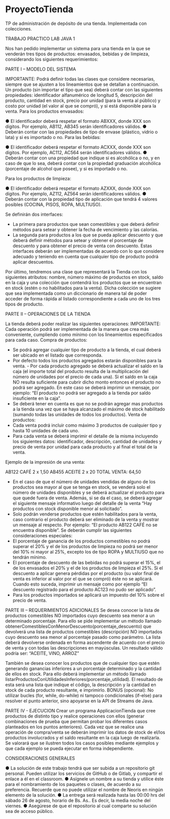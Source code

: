 # ProyectoTienda
TP de administración de depósito de una tienda. Implementada con colecciones.

TRABAJO PRACTICO LAB JAVA 1

Nos han pedido implementar un sistema para una tienda en la que se venderán tres tipos de productos:
envasados, bebidas y de limpieza, considerando los siguientes requerimientos:

PARTE I – MODELO DEL SISTEMA

IMPORTANTE: Podrá definir todas las clases que considere necesarias, siempre que se ajusten a los
lineamientos que se detallan a continuación.
Un producto (sin importar el tipo que sea) deberá contar con las siguientes propiedades: identificador
alfanumérico de longitud 5, descripción del producto, cantidad en stock, precio por unidad (para la venta
al público) y costo por unidad (el valor al que se compró), y si está disponible para la venta.
Para los productos envasados:

● El identificador deberá respetar el formato ABXXX, donde XXX son dígitos. Por ejemplo,
AB112, AB345 serán identificadores válidos.
● Deberán contar con las propiedades de tipo de envase (plástico, vidrio o lata) y si es
importado o no.
Para las bebidas:


● El identificador deberá respetar el formato ACXXX, donde XXX son dígitos. Por ejemplo,
AC112, AC564 serán identificadores válidos.
● Deberán contar con una propiedad que indique si es alcohólica o no, y en caso de que lo
sea, deberá contar con la propiedad graduación alcohólica (porcentaje de alcohol que
posee), y si es importado o no.

Para los productos de limpieza:

● El identificador deberá respetar el formato AZXXX, donde XXX son dígitos. Por ejemplo,
AZ112, AZ564 serán identificadores válidos.
● Deberán contar con la propiedad tipo de aplicación que tendrá 4 valores posibles
(COCINA, PISOS, ROPA, MULTIUSO).

Se definirán dos interfaces:
- La primera para productos que sean comestibles y que deberá definir métodos para setear y
obtener la fecha de vencimiento y las calorías.
- La segunda para productos a los que se pueda aplicar descuento y que deberá definir métodos
para setear y obtener el porcentaje de descuento y para obtener el precio de venta con
descuento.
Estas interfaces deberán ser implementadas de acuerdo con lo que considere adecuado y teniendo en
cuenta que cualquier tipo de producto podrá aplicar descuentos.

Por último, tendremos una clase que representará la Tienda con los siguientes atributos: nombre,
número máximo de productos en stock, saldo en la caja y una colección que contendrá los productos
que se encuentran en stock (estén o no habilitados para la venta). Dicha colección se sugiere que sea
implementada como un diccionario de manera tal de poder acceder de forma rápida al listado
correspondiente a cada uno de los tres tipos de producto.

PARTE II – OPERACIONES DE LA TIENDA

La tienda deberá poder realizar las siguientes operaciones:
IMPORTANTE: Cada operación podrá ser implementada de la manera que crea más conveniente,
cumpliendo como mínimo con los lineamientos especificados para cada caso.
Compra de productos:
- Se podrá agregar cualquier tipo de producto a la tienda, el cual deberá ser ubicado en el listado
que corresponda.
- Por defecto todos los productos agregados estarán disponibles para la venta. - Por cada producto
agregado se deberá actualizar el saldo en la caja (el importe total del producto resulta de la
multiplicación del número de unidades por el precio de cada una). Si el saldo en la caja NO resulta
suficiente para cubrir dicho monto entonces el producto no podrá ser agregado. En este caso se
deberá imprimir un mensaje, por ejemplo: “El producto no podrá ser agregado a la tienda por
saldo insuficiente en la caja”.
- Se deberá tener en cuenta es que no se podrán agregar mas productos a la tienda una vez que se
haya alcanzado el máximo de stock habilitado (sumando todas las unidades de todos los
productos).
Venta de productos:
- Cada venta podrá incluir como máximo 3 productos de cualquier tipo y hasta 10 unidades de cada
uno.
- Para cada venta se deberá imprimir el detalle de la misma incluyendo los siguientes datos:
identificador, descripción, cantidad de unidades y precio de venta por unidad para cada producto
y al final el total de la venta.

Ejemplo de la impresión de una venta:

AB122 CAFÉ 2 x 1,50
AB455 ACEITE 2 x 20
TOTAL VENTA: 64,50

- En el caso de que el número de unidades vendidas de alguno de los productos sea mayor al que se
tenga en stock, se venderá solo el número de unidades disponibles y se deberá actualizar el
producto para que quede fuera de venta. Además, si se da el caso, se deberá agregar el siguiente
mensaje informativo luego del detalle de la venta “Hay productos con stock disponible menor al solicitado”.
- Solo podrán venderse productos que estén habilitados para la venta, caso contrario el producto
deberá ser eliminado de la venta y mostrar un mensaje al respecto. Por ejemplo: “El producto
AB122 CAFÉ no se encuentra disponible”.
Se deberán cumplir las siguientes consideraciones especiales:
- El porcentaje de ganancia de los productos comestibles no podrá superar el 20% y el de los
productos de limpieza no podrá ser menor del 10% ni mayor al 25%, excepto los de tipo ROPA y
MULTIUSO que no tendrán mínimo.
- El porcentaje de descuento de las bebidas no podrá superar el 15%, el de los envasados el 20% y el
de los productos de limpieza el 25%. Si el descuento a aplicar genera pérdidas por el producto
(su valor final de venta es inferior al valor por el que se compró) éste no se aplicará. Cuando esto
suceda, imprimir un mensaje como por ejemplo “El descuento registrado para el producto
AC123 no pudo ser aplicado”.
- Para los productos importados se aplicará un impuesto del 10% sobre el precio de venta.

PARTE III – REQUERIMIENTOS ADICIONALES
Se desea conocer la lista de productos comestibles NO importados cuyo descuento sea menor a un
determinado porcentaje.
Para ello se pide implementar un método llamado
obtenerComestiblesConMenorDescuento(porcentaje_descuento) que devolverá una lista de productos
comestibles (descripción) NO importados cuyo descuento sea menor al porcentaje pasado como
parámetro.
La lista deberá devolverse ordenada en forma ascendente de acuerdo con el precio de venta y con todas
las descripciones en mayúsculas.
Un resultado válido podría ser: “ACEITE, VINO, ARROZ”

También se desea conocer los productos que de cualquier tipo que estén generando ganancias inferiores
a un porcentaje determinado y la cantidad de ellos en stock. Para ello deberá implementar un método
llamado listarProductosConUtilidadesInferiores(porcentaje_utilidad). El resultado de esta será una lista
que indique el código, la descripción y la cantidad en stock de cada producto resultante, e imprimirlo.
BONUS (opcional): No utilizar bucles (for, while, do-while) ni tampoco condicionales (if-else) para
resolver el punto anterior, sino apoyarse en la API de Streams de Java.

PARTE IV - EJECUCION
Crear un programa ApplicacionTienda que cree productos de distinto tipo y realice operaciones con ellos
(generar combinaciones de prueba que permitan probar los diferentes casos planteados en los puntos
anteriores). Cada vez que se realice una operación de compra/venta se deberán imprimir los datos de
stock de el/los productos involucrados y el saldo resultante en la caja luego de realizarla. Se valorará que
se ilustren todos los casos posibles mediante ejemplos y que cada ejemplo se pueda ejecutar en forma independiente.

CONSIDERACIONES GENERALES

● La solución de este trabajo tendrá que ser subida a un repositorio git personal. Pueden utilizar
los servicios de GitHub o de Gitlab, y compartir el enlace a él en el classroom.
● Asígnele un nombre a su tienda y utilice éste para el nombramiento de los paquetes o clases, de
acuerdo a su preferencia. Recuerde que no puede utilizar el nombre de Neoris en ningún
elemento de la solución.
● La entrega será realizada hasta las 00:00 hrs del sábado 26 de agosto, horario de Bs. As.. Es decir,
la media noche del viernes.
● Asegúrese de que el repositorio al cual comparte su solución sea de acceso público.

